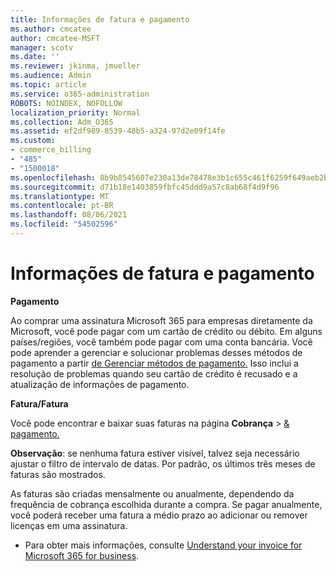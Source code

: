 ```yaml
---
title: Informações de fatura e pagamento
ms.author: cmcatee
author: cmcatee-MSFT
manager: scotv
ms.date: ''
ms.reviewer: jkinma, jmueller
ms.audience: Admin
ms.topic: article
ms.service: o365-administration
ROBOTS: NOINDEX, NOFOLLOW
localization_priority: Normal
ms.collection: Adm_O365
ms.assetid: ef2df989-8539-48b5-a324-97d2e09f14fe
ms.custom:
- commerce_billing
- "485"
- "1500018"
ms.openlocfilehash: 8b9b8545607e230a13de78478e3b1c655c461f6259f649aeb2b369d94d2697aa
ms.sourcegitcommit: d71b18e1403859fbfc45ddd9a57c8ab68f4d9f96
ms.translationtype: MT
ms.contentlocale: pt-BR
ms.lasthandoff: 08/06/2021
ms.locfileid: "54502596"
---
```

# <a name="invoice-and-payment-information"></a>Informações de fatura e pagamento

**Pagamento**

Ao comprar uma assinatura Microsoft 365 para empresas diretamente da Microsoft, você pode pagar com um cartão de crédito ou débito.  Em alguns países/regiões, você também pode pagar com uma conta bancária.  Você pode aprender a gerenciar e solucionar problemas desses métodos de pagamento a partir [de Gerenciar métodos de pagamento.](/microsoft-365/commerce/billing-and-payments/manage-payment-methods) Isso inclui a resolução de problemas quando seu cartão de crédito é recusado e a atualização de informações de pagamento.

**Fatura/Fatura**

Você pode encontrar e baixar suas faturas na página **Cobrança**  >  [& pagamento.](https://go.microsoft.com/fwlink/p/?linkid=848039)  

**Observação**: se nenhuma fatura estiver visível, talvez seja necessário ajustar o filtro de intervalo de datas.  Por padrão, os últimos três meses de faturas são mostrados.

As faturas são criadas mensalmente ou anualmente, dependendo da frequência de cobrança escolhida durante a compra.  Se pagar anualmente, você poderá receber uma fatura a médio prazo ao adicionar ou remover licenças em uma assinatura.

- Para obter mais informações, consulte [Understand your invoice for Microsoft 365 for business](/microsoft-365/commerce/billing-and-payments/understand-your-invoice2).